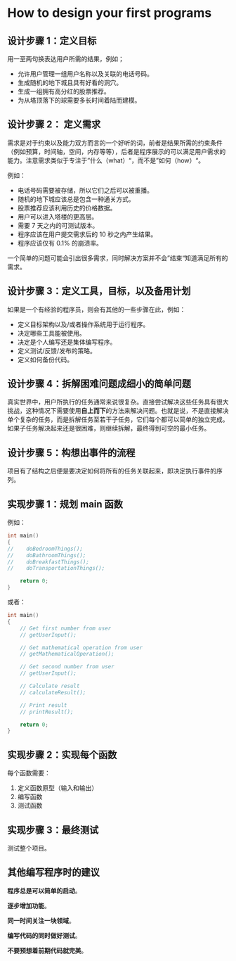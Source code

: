 # How to design your first programs

## 设计步骤 1：定义目标

用一至两句换表达用户所需的结果，例如；

- 允许用户管理一组用户名称以及关联的电话号码。
- 生成随机的地下城且具有好看的洞穴。
- 生成一组拥有高分红的股票推荐。
- 为从塔顶落下的球需要多长时间着陆而建模。

## 设计步骤 2： 定义需求

需求是对于约束以及能力双方而言的一个好听的词，前者是结果所需的约束条件（例如预算，时间轴，空间，内存等等），后者是程序展示的可以满足用户需求的能力。注意需求类似于专注于”什么（what）“，而不是”如何（how）“。

例如：

- 电话号码需要被存储，所以它们之后可以被重播。
- 随机的地下城应该总是包含一种通关方式。
- 股票推荐应该利用历史的价格数据。
- 用户可以进入塔楼的更高层。
- 需要 7 天之内的可测试版本。
- 程序应该在用户提交需求后的 10 秒之内产生结果。
- 程序应该仅有 0.1% 的崩溃率。

一个简单的问题可能会引出很多需求，同时解决方案并不会”结束“知道满足所有的需求。

## 设计步骤 3：定义工具，目标，以及备用计划

如果是一个有经验的程序员，则会有其他的一些步骤在此，例如：

- 定义目标架构以及/或者操作系统用于运行程序。
- 决定哪些工具能被使用。
- 决定是个人编写还是集体编写程序。
- 定义测试/反馈/发布的策略。
- 定义如何备份代码。

## 设计步骤 4：拆解困难问题成细小的简单问题

真实世界中，用户所执行的任务通常来说很复杂。直接尝试解决这些任务具有很大挑战，这种情况下需要使用**自上而下**的方法来解决问题。也就是说，不是直接解决单个复杂的任务，而是拆解任务至若干子任务，它们每个都可以简单的独立完成。如果子任务解决起来还是很困难，则继续拆解，最终得到可空的最小任务。

## 设计步骤 5：构想出事件的流程

项目有了结构之后便是要决定如何将所有的任务关联起来，即决定执行事件的序列。

## 实现步骤 1：规划 main 函数

例如：

```cpp
int main()
{
//    doBedroomThings();
//    doBathroomThings();
//    doBreakfastThings();
//    doTransportationThings();

    return 0;
}
```

或者：

```cpp
int main()
{
    // Get first number from user
    // getUserInput();

    // Get mathematical operation from user
    // getMathematicalOperation();

    // Get second number from user
    // getUserInput();

    // Calculate result
    // calculateResult();

    // Print result
    // printResult();

    return 0;
}
```

## 实现步骤 2：实现每个函数

每个函数需要：

1. 定义函数原型（输入和输出）
1. 编写函数
1. 测试函数

## 实现步骤 3：最终测试

测试整个项目。

## 其他编写程序时的建议

**程序总是可以简单的启动**。

**逐步增加功能**。

**同一时间关注一块领域**。

**编写代码的同时做好测试**。

**不要预想着前期代码就完美**。
